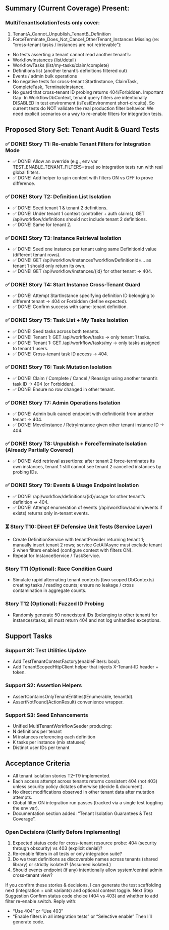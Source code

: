 ## Summary (Current Coverage) Present:
### MultiTenantIsolationTests only cover:
1.  TenantA_Cannot_Unpublish_TenantB_Definition
2.  ForceTerminate_Does_Not_Cancel_OtherTenant_Instances Missing (re: “cross-tenant tasks / instances are not retrievable”):
* No tests asserting a tenant cannot read another tenant’s:
* WorkflowInstances (list/detail)
* WorkflowTasks (list/my-tasks/claim/complete)
* Definitions list (another tenant’s definitions filtered out)
* Events / admin bulk operations
* No negative tests for cross-tenant StartInstance, ClaimTask, CompleteTask, TerminateInstance.
* No guard that cross-tenant ID probing returns 404/Forbidden. Important Gap: In WorkflowDbContext, tenant query filters are intentionally DISABLED in test environment (isTestEnvironment short‑circuits). So current tests do NOT validate the real production filter behavior. We need explicit scenarios or a way to re-enable filters for integration tests.

## Proposed Story Set: Tenant Audit & Guard Tests
### ✅ DONE!  Story T1: Re-enable Tenant Filters for Integration Mode
* ✅ DONE! Allow an override (e.g., env var TEST_ENABLE_TENANT_FILTERS=true) so integration tests run with real global filters.
* ✅ DONE! Add helper to spin context with filters ON vs OFF to prove difference.
### ✅ DONE! Story T2: Definition List Isolation
* ✅ DONE! Seed tenant 1 & tenant 2 definitions.
* ✅ DONE! Under tenant 1 context (controller + auth claims), GET /api/workflow/definitions should not include tenant 2 definitions.
* ✅ DONE! Same for tenant 2.
### ✅ DONE! Story T3: Instance Retrieval Isolation
* ✅ DONE! Seed one instance per tenant using same DefinitionId value (different tenant rows).
* ✅ DONE! GET /api/workflow/instances?workflowDefinitionId=… as tenant 1 should only return its own.
* ✅ DONE! GET /api/workflow/instances/{id} for other tenant → 404.
### ✅ DONE! Story T4: Start Instance Cross-Tenant Guard
* ✅ DONE! Attempt StartInstance specifying definition ID belonging to different tenant → 404 or Forbidden (define expected).
* ✅ DONE! Confirm success with same-tenant definition.
### ✅ DONE! Story T5: Task List + My Tasks Isolation
* ✅ DONE! Seed tasks across both tenants.
* ✅ DONE! Tenant 1: GET /api/workflow/tasks → only tenant 1 tasks.
* ✅ DONE! Tenant 1: GET /api/workflow/tasks/my → only tasks assigned to tenant 1 users.
* ✅ DONE! Cross-tenant task ID access → 404.
### ✅ DONE! Story T6: Task Mutation Isolation
* ✅ DONE! Claim / Complete / Cancel / Reassign using another tenant’s task ID → 404 (or Forbidden).
* ✅ DONE! Ensure no row changed in other tenant.
### ✅ DONE! Story T7: Admin Operations Isolation
* ✅ DONE! Admin bulk cancel endpoint with definitionId from another tenant → 404.
* ✅ DONE! MoveInstance / RetryInstance given other tenant instance ID → 404.
### ✅ DONE! Story T8: Unpublish + ForceTerminate Isolation (Already Partially Covered)
* ✅ DONE! Add retrieval assertions: after tenant 2 force-terminates its own instances, tenant 1 still cannot see tenant 2 cancelled instances by probing IDs.
### ✅ DONE! Story T9: Events & Usage Endpoint Isolation
* ✅ DONE! /api/workflow/definitions/{id}/usage for other tenant’s definition → 404.
* ✅ DONE! Attempt enumeration of events (/api/workflow/admin/events if exists) returns only in-tenant events.
### ⏳ Story T10: Direct EF Defensive Unit Tests (Service Layer)
* Create DefinitionService with tenantProvider returning tenant 1; manually insert tenant 2 rows; service GetAllAsync must exclude tenant 2 when filters enabled (configure context with filters ON).
* Repeat for InstanceService / TaskService.
### Story T11 (Optional): Race Condition Guard
* Simulate rapid alternating tenant contexts (two scoped DbContexts) creating tasks / reading counts; ensure no leakage / cross contamination in aggregate counts.
### Story T12 (Optional): Fuzzed ID Probing
* Randomly generate 50 nonexistent IDs (belonging to other tenant) for instances/tasks; all must return 404 and not log unhandled exceptions.

## Support Tasks
### Support S1: Test Utilities Update
* Add TestTenantContextFactory(enableFilters: bool).
* Add TenantScopedHttpClient helper that injects X-Tenant-ID header + token.
### Support S2: Assertion Helpers
* AssertContainsOnlyTenantEntities<T>(IEnumerable<T>, tenantId).
* AssertNotFound(ActionResult) convenience wrapper.
### Support S3: Seed Enhancements
* Unified MultiTenantWorkflowSeeder producing:
* N definitions per tenant
* M instances referencing each definition
* K tasks per instance (mix statuses)
* Distinct user IDs per tenant

## Acceptance Criteria
* All tenant isolation stories T2–T9 implemented.
* Each access attempt across tenants returns consistent 404 (not 403) unless security policy dictates otherwise (decide & document).
* No direct modifications observed in other tenant data after mutation attempts.
* Global filter ON integration run passes (tracked via a single test toggling the env var).
* Documentation section added: “Tenant Isolation Guarantees & Test Coverage”.

### Open Decisions (Clarify Before Implementing)
1.  Expected status code for cross-tenant resource probe: 404 (security through obscurity) vs 403 (explicit denial)?
2.  Re-enable filters in all tests or only integration suite?
3.  Do we treat definitions as discoverable names across tenants (shared library) or strictly isolated? (Assumed isolated.)
4.  Should events endpoint (if any) intentionally allow system/central admin cross-tenant view?

If you confirm these stories & decisions, I can generate the test scaffolding next (integration + unit variants) and optional context toggle.
Next Step Suggestion Confirm status code choice (404 vs 403) and whether to add filter re-enable switch. Reply with:
* “Use 404” or “Use 403”
* “Enable filters in all integration tests” or “Selective enable” Then I’ll generate code.
